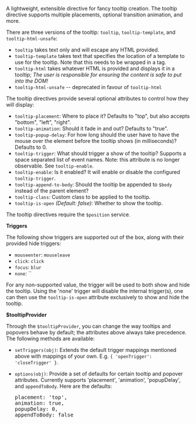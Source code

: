 A lightweight, extensible directive for fancy tooltip creation. The tooltip
directive supports multiple placements, optional transition animation, and more.

There are three versions of the tooltip: `tooltip`, `tooltip-template`, and
`tooltip-html-unsafe`:

- `tooltip` takes text only and will escape any HTML provided.
- `tooltip-template` takes text that specifies the location of a template to
  use for the tooltip. Note that this needs to be wrapped in a tag.
- `tooltip-html` takes
  whatever HTML is provided and displays it in a tooltip; *The user is responsible for ensuring the
  content is safe to put into the DOM!*
- `tooltip-html-unsafe` -- deprecated in favour of `tooltip-html`

The tooltip directives provide several optional attributes to control how they
will display:

- `tooltip-placement`: Where to place it? Defaults to "top", but also accepts
  "bottom", "left", "right".
- `tooltip-animation`: Should it fade in and out? Defaults to "true".
- `tooltip-popup-delay`: For how long should the user have to have the mouse
  over the element before the tooltip shows (in milliseconds)? Defaults to 0.
- `tooltip-trigger`: What should trigger a show of the tooltip? Supports a space separated list of event names.
  Note: this attribute is no longer observable. See `tooltip-enable`.
- `tooltip-enable`: Is it enabled? It will enable or disable the configured
  `tooltip-trigger`.
- `tooltip-append-to-body`: Should the tooltip be appended to `$body` instead of
  the parent element?
- `tooltip-class`: Custom class to be applied to the tooltip.
- `tooltip-is-open` <i class="glyphicon glyphicon-eye-open"></i>
  _(Default: false)_:
  Whether to show the tooltip.

The tooltip directives require the `$position` service.

**Triggers**

The following show triggers are supported out of the box, along with their
provided hide triggers:

- `mouseenter`: `mouseleave`
- `click`: `click`
- `focus`: `blur`
- `none`: ``

For any non-supported value, the trigger will be used to both show and hide the
tooltip. Using the 'none' trigger will disable the internal trigger(s), one can
then use the `tooltip-is-open` attribute exclusively to show and hide the tooltip.

**$tooltipProvider**

Through the `$tooltipProvider`, you can change the way tooltips and popovers
behave by default; the attributes above always take precedence. The following
methods are available:

- `setTriggers(obj)`: Extends the default trigger mappings mentioned above
  with mappings of your own. E.g. `{ 'openTrigger': 'closeTrigger' }`.
- `options(obj)`: Provide a set of defaults for certain tooltip and popover
  attributes. Currently supports 'placement', 'animation', 'popupDelay', and
  `appendToBody`. Here are the defaults:

  <pre>
  placement: 'top',
  animation: true,
  popupDelay: 0,
  appendToBody: false
  </pre>

